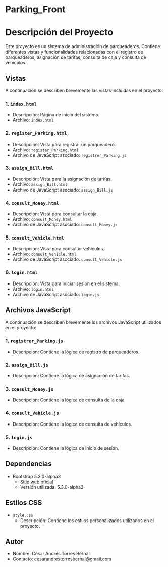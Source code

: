 # Parking_Front
# Descripción del Proyecto

Este proyecto es un sistema de administración de parqueaderos. Contiene diferentes vistas y funcionalidades relacionadas con el registro de parqueaderos, asignación de tarifas, consulta de caja y consulta de vehículos.

## Vistas

A continuación se describen brevemente las vistas incluidas en el proyecto:

### 1. `index.html`

- Descripción: Página de inicio del sistema.
- Archivo: `index.html`

### 2. `register_Parking.html`

- Descripción: Vista para registrar un parqueadero.
- Archivo: `register_Parking.html`
- Archivo de JavaScript asociado: `registrer_Parking.js`

### 3. `assign_Bill.html`

- Descripción: Vista para la asignación de tarifas.
- Archivo: `assign_Bill.html`
- Archivo de JavaScript asociado: `assign_Bill.js`

### 4. `consult_Money.html`

- Descripción: Vista para consultar la caja.
- Archivo: `consult_Money.html`
- Archivo de JavaScript asociado: `consult_Money.js`

### 5. `consult_Vehicle.html`

- Descripción: Vista para consultar vehículos.
- Archivo: `consult_Vehicle.html`
- Archivo de JavaScript asociado: `consult_Vehicle.js`

### 6. `login.html`

- Descripción: Vista para iniciar sesión en el sistema.
- Archivo: `login.html`
- Archivo de JavaScript asociado: `login.js`

## Archivos JavaScript

A continuación se describen brevemente los archivos JavaScript utilizados en el proyecto:

### 1. `registrer_Parking.js`

- Descripción: Contiene la lógica de registro de parqueaderos.

### 2. `assign_Bill.js`

- Descripción: Contiene la lógica de asignación de tarifas.

### 3. `consult_Money.js`

- Descripción: Contiene la lógica de consulta de la caja.

### 4. `consult_Vehicle.js`

- Descripción: Contiene la lógica de consulta de vehículos.

### 5. `login.js`

- Descripción: Contiene la lógica de inicio de sesión.

## Dependencias

- Bootstrap 5.3.0-alpha3
  - [Sitio web oficial](https://getbootstrap.com/)
  - Versión utilizada: 5.3.0-alpha3

## Estilos CSS

- `style.css`
  - Descripción: Contiene los estilos personalizados utilizados en el proyecto.

## Autor

- Nombre: César Andrés Torres Bernal
- Contacto: cesarandrestorresbernal@gmail.com

